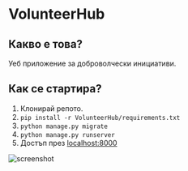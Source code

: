# VolunteerHub

## Какво е това?
Уеб приложение за доброволчески инициативи.

## Как се стартира?
1. Клонирай репото.
2. `pip install -r VolunteerHub/requirements.txt`
3. `python manage.py migrate`
4. `python manage.py runserver`
5. Достъп през [localhost:8000](http://localhost:8000)

![screenshot](![screenshot](./Screenshot.png)
)


